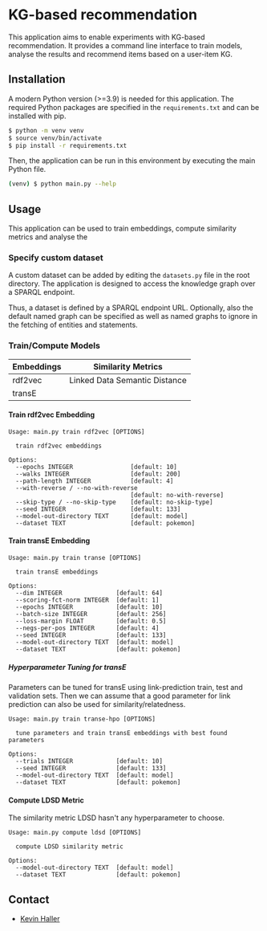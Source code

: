 # KG-based recommendation

This application aims to enable experiments with KG-based recommendation. It
provides a command line interface to train models, analyse the results
and recommend items based on a user-item KG.

## Installation

A modern Python version (>=3.9) is needed for this application. The
required Python packages are specified in the `requirements.txt` and can be
installed with pip.

```bash
$ python -m venv venv
$ source venv/bin/activate
$ pip install -r requirements.txt
```

Then, the application can be run in this environment by executing
the main Python file.

```bash
(venv) $ python main.py --help 
```

## Usage

This application can be used to train embeddings, compute similarity metrics
and analyse the 

### Specify custom dataset

A custom dataset can be added by editing the `datasets.py` file in the
root directory. The application is designed to access the knowledge graph
over a SPARQL endpoint.

Thus, a dataset is defined by a SPARQL endpoint URL. Optionally, also the
default named graph can be specified as well as named graphs to ignore in the
fetching of entities and statements.

### Train/Compute Models


| **Embeddings** | **Similarity Metrics**        |
| -------------- | ----------------------------- |
| rdf2vec        | Linked Data Semantic Distance |
| transE         |                               |

#### Train rdf2vec Embedding

```
Usage: main.py train rdf2vec [OPTIONS]

  train rdf2vec embeddings

Options:
  --epochs INTEGER                [default: 10]
  --walks INTEGER                 [default: 200]
  --path-length INTEGER           [default: 4]
  --with-reverse / --no-with-reverse
                                  [default: no-with-reverse]
  --skip-type / --no-skip-type    [default: no-skip-type]
  --seed INTEGER                  [default: 133]
  --model-out-directory TEXT      [default: model]
  --dataset TEXT                  [default: pokemon]

```

#### Train transE Embedding

```
Usage: main.py train transe [OPTIONS]

  train transE embeddings

Options:
  --dim INTEGER               [default: 64]
  --scoring-fct-norm INTEGER  [default: 1]
  --epochs INTEGER            [default: 10]
  --batch-size INTEGER        [default: 256]
  --loss-margin FLOAT         [default: 0.5]
  --negs-per-pos INTEGER      [default: 4]
  --seed INTEGER              [default: 133]
  --model-out-directory TEXT  [default: model]
  --dataset TEXT              [default: pokemon]
```

##### Hyperparameter Tuning for transE

Parameters can be tuned for transE using link-prediction train, test and
validation sets. Then we can assume that a good parameter for link prediction
can also be used for similarity/relatedness.

```
Usage: main.py train transe-hpo [OPTIONS]

  tune parameters and train transE embeddings with best found parameters

Options:
  --trials INTEGER            [default: 10]
  --seed INTEGER              [default: 133]
  --model-out-directory TEXT  [default: model]
  --dataset TEXT              [default: pokemon]
```

#### Compute LDSD Metric

The similarity metric LDSD hasn't any hyperparameter to choose.

```
Usage: main.py compute ldsd [OPTIONS]

  compute LDSD similarity metric

Options:
  --model-out-directory TEXT  [default: model]
  --dataset TEXT              [default: pokemon]
```

## Contact

* [Kevin Haller](mailto://contact@kevinhaller.dev)